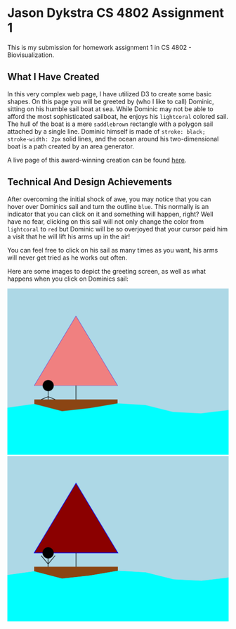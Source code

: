 # Jason Dykstra CS 4802 Assignment 1

This is my submission for homework assignment 1 in CS 4802 - Biovisualization.

## What I Have Created
In this very complex web page, I have utilized D3 to create some basic shapes. On this page you will be greeted by (who I like to call) Dominic, sitting on his humble sail boat at sea. While Dominic may not be able to afford the most sophisticated sailboat, he enjoys his `lightcoral` colored sail. The hull of the boat is a mere `saddlebrown` rectangle with a polygon sail attached by a single line. Dominic himself is made of `stroke: black; stroke-width: 2px` solid lines, and the ocean around his two-dimensional boat is a path created by an area generator.

A live page of this award-winning creation can be found [here](http://jasondykstra.github.io).

## Technical And Design Achievements
After overcoming the initial shock of awe, you may notice that you can hover over Dominics sail and turn the outline `blue`. This normally is an indicator that you can click on it and something will happen, right? Well have no fear, clicking on this sail will not only change the color from `lightcoral` to `red` but Dominic will be so overjoyed that your cursor paid him a visit that he will lift his arms up in the air! 

You can feel free to click on his sail as many times as you want, his arms will never get tried as he works out often.

Here are some images to depict the greeting screen, as well as what happens when you click on Dominics sail:

![Dominic on his sail boat](pre-click.png)
![Dominic happy that you click on his sail](post-click.png)

